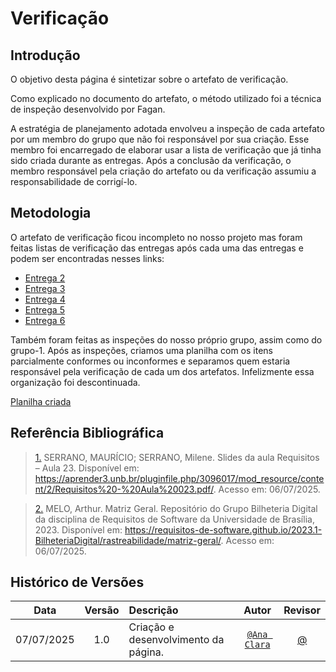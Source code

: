 # Verificação

## Introdução

O objetivo desta página é sintetizar sobre o artefato de verificação.

Como explicado no documento do artefato, o método utilizado foi a técnica de inspeção desenvolvido por Fagan.

A estratégia de planejamento adotada envolveu a inspeção de cada artefato por um membro do grupo que não foi responsável por sua criação. Esse membro foi encarregado de elaborar usar a lista de verificação que já tinha sido criada durante as entregas. Após a conclusão da verificação, o membro responsável pela criação do artefato ou da verificação assumiu a responsabilidade de corrigí-lo.

## Metodologia

O artefato de verificação ficou incompleto no nosso projeto mas foram feitas listas de verificação das entregas após cada uma das entregas e podem ser encontradas nesses links:
- [Entrega 2](../verificacao/segunda-entrega.md)
- [Entrega 3](../verificacao/terceira-entrega.md)
- [Entrega 4](../verificacao/quarta-entrega.md)
- [Entrega 5](../verificacao/quinta-entrega.md)
- [Entrega 6](../verificacao/sexta-entrega.md)

Também foram feitas as inspeções do nosso próprio grupo, assim como do grupo-1. Após as inspeções, criamos uma planilha com os itens parcialmente conformes ou inconformes e separamos quem estaria responsável pela verificação de cada um dos artefatos. Infelizmente essa organização foi descontinuada.

[Planilha criada](https://docs.google.com/spreadsheets/d/1cLXUHYE8O3fmghAInzfeLpwniEWqffKZMiRnxGsmn5M/edit?usp=sharing)

## Referência Bibliográfica

> <a id="REF1" href="#anchor_1">1.</a> SERRANO, MAURÍCIO; SERRANO, Milene. Slides da aula Requisitos – Aula 23. Disponível em: <https://aprender3.unb.br/pluginfile.php/3096017/mod_resource/content/2/Requisitos%20-%20Aula%20023.pdf/>. Acesso em: 06/07/2025.

> <a id="REF2" href="#anchor_2">2.</a> MELO, Arthur. Matriz Geral. Repositório do Grupo Bilheteria Digital da disciplina de Requisitos de Software da Universidade de Brasília, 2023. Disponível em: <https://requisitos-de-software.github.io/2023.1-BilheteriaDigital/rastreabilidade/matriz-geral/>. Acesso em: 06/07/2025.

## Histórico de Versões

 Data       | Versão | Descrição                                 | Autor                                      | Revisor                                     |
| :--------: | :----: | :---------------------------------------- | :----------------------------------------: | :----------------------------------------: |
| 07/07/2025 |  1.0   | Criação e desenvolvimento da página.| [`@Ana Clara`](https://github.com/anabborges)   |  [@](https://github.com/) |